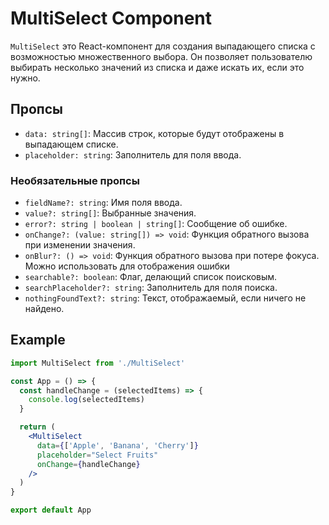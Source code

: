 # MultiSelect Component

`MultiSelect` это React-компонент для создания выпадающего списка с возможностью множественного выбора. Он позволяет пользователю выбирать несколько значений из списка и даже искать их, если это нужно.

## Пропсы

- `data: string[]`: Массив строк, которые будут отображены в выпадающем списке.
- `placeholder: string`: Заполнитель для поля ввода.

### Необязательные пропсы

- `fieldName?: string`: Имя поля ввода.
- `value?: string[]`: Выбранные значения.
- `error?: string | boolean | string[]`: Сообщение об ошибке.
- `onChange?: (value: string[]) => void`: Функция обратного вызова при изменении значения.
- `onBlur?: () => void`: Функция обратного вызова при потере фокуса. Можно использовать для отображения ошибки
- `searchable?: boolean`: Флаг, делающий список поисковым.
- `searchPlaceholder?: string`: Заполнитель для поля поиска.
- `nothingFoundText?: string`: Текст, отображаемый, если ничего не найдено.

## Example

```jsx
import MultiSelect from './MultiSelect'

const App = () => {
  const handleChange = (selectedItems) => {
    console.log(selectedItems)
  }

  return (
    <MultiSelect
      data={['Apple', 'Banana', 'Cherry']}
      placeholder="Select Fruits"
      onChange={handleChange}
    />
  )
}

export default App
```
